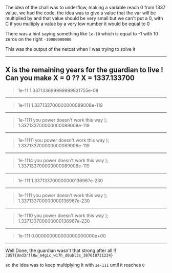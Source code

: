 The idea of the chall was to underflow, making a variable reach 0 from 1337 value, we had the code, the idea was to give a value that the var will be multiplied by and that value should be very small but we can't put a 0, with C if you multiply a value by a very low number it would be equal to 0

There was a hint saying something like `1e-10` which is equal to -1 with 10 zeros on the right `-10000000000`

This was the output of the netcat when I was trying to solve it

------------------------------------------
X is the remaining years for the guardian to live !
Can you make X = 0 ??
X = 1337.133700
------------------------------------------
> 1e-11
1.337133699999999931755e-08
------------------------------------------
> 1e-111
1.337133700000000089008e-119
------------------------------------------
> 1e-1111
you power doesn't work this way );
1.337133700000000089008e-119
------------------------------------------
> 1e-11111
you power doesn't work this way );
1.337133700000000089008e-119
------------------------------------------
> 1e-1114 
you power doesn't work this way );
1.337133700000000089008e-119
------------------------------------------
> 1e-111
1.337133700000000136967e-230
------------------------------------------
> 1e-1111
you power doesn't work this way );
1.337133700000000136967e-230
------------------------------------------
> 1e-1110
you power doesn't work this way );
1.337133700000000136967e-230
------------------------------------------
> 1e-111
0.000000000000000000000e+00
------------------------------------------
Well Done, the guardian wasn't that strong after all !!
`JUST{Und3rfl0w_m4gic_w17h_d0ubl3s_387618721234}`

so the idea was to keep multiplying it with `1e-111` until it reaches `0`



